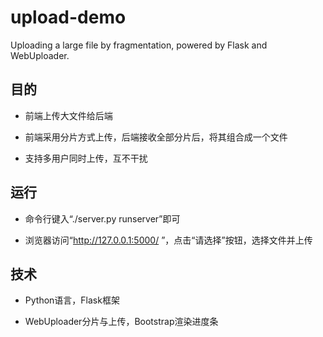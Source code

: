 # upload-demo

Uploading a large file by fragmentation, powered by Flask and WebUploader.

## 目的
* 前端上传大文件给后端  

* 前端采用分片方式上传，后端接收全部分片后，将其组合成一个文件  

* 支持多用户同时上传，互不干扰  

## 运行
* 命令行键入“./server.py runserver”即可  

* 浏览器访问“http://127.0.0.1:5000/ ”，点击“请选择”按钮，选择文件并上传  

## 技术
* Python语言，Flask框架  

* WebUploader分片与上传，Bootstrap渲染进度条  

